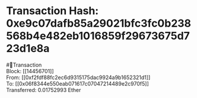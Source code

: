 
Transaction Hash: 0xe9c07dafb85a29021bfc3fc0b238568b4e482eb1016859f29673675d723d1e8a
====================================================================================
  
#💸Transaction  
Block: [[14456701]]  
From: [[0xf2fdf88fc2ec6d9315175dac9924a9b1652321d1]]  
To: [[0x06f8344e550eab071617c07047214489e2c970f5]]  
Transferred: 0.01752993 Ether
